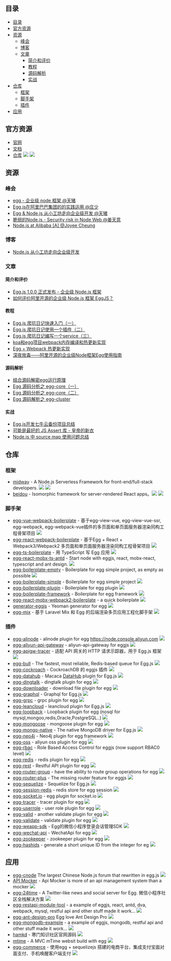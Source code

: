 ## 目录

- [目录](#目录)
- [官方资源](#官方资源)
- [资源](#资源)
  - [峰会](#峰会)
  - [博客](#博客)
  - [文章](#文章)
    - [简介和评价](#简介和评价)
    - [教程](#教程)
    - [源码解析](#源码解析)
    - [实战](#实战)
- [仓库](#仓库)
  - [框架](#框架)
  - [脚手架](#脚手架)
  - [插件](#插件)
- [应用](#应用)

## 官方资源

- [官网](https://eggjs.org/zh-cn/)
- [文档](https://eggjs.org/zh-cn/intro/index.html)
- [仓库](https://github.com/eggjs/egg) ![](https://img.shields.io/github/stars/eggjs/egg.svg?style=social&label=Star) ![](https://img.shields.io/npm/dm/egg.svg?style=flat-square)

## 资源

### 峰会

- [egg - 企业级 node 框架 @天猪](https://github.com/atian25/blog/blob/master/assets/files/egg%20-%20JSConf%20China%202016.pdf)
- [Egg.js在阿里巴巴集团的的实践运用 @庄少](https://github.com/Hangzhou-Node-Party/Node-Party/blob/master/2017-08-19/Egg.js%E5%9C%A8%E9%98%BF%E9%87%8C%E5%B7%B4%E5%B7%B4%E9%9B%86%E5%9B%A2%E7%9A%84%E7%9A%84%E5%AE%9E%E8%B7%B5%E8%BF%90%E7%94%A8.pdf)
- [Egg & Node.js 从小工坊走向企业级开发 @天猪](https://github.com/atian25/blog/raw/master/assets/files/Egg%20%26%20Node.js%20%E4%BB%8E%E5%B0%8F%E5%B7%A5%E5%9D%8A%E8%B5%B0%E5%90%91%E4%BC%81%E4%B8%9A%E7%BA%A7%E5%BC%80%E5%8F%91.pdf)
- [脆弱的Node.js - Security risk in Node Web @姜天意](https://github.com/jtyjty99999/share/raw/master/security%20risk%20in%20node%20web.pdf)
- [Node.js at Alibaba [A] @Joyee Cheung](https://www.youtube.com/watch?v=1w-DyxiMU4w&index=17&list=PLfMzBWSH11xa-iNnQG2555lgi4574nZOh)

### 博客

- [Node.js 从小工坊走向企业级开发](https://zhuanlan.zhihu.com/eggjs)

### 文章

#### 简介和评价

- [Egg.js 1.0.0 正式发布 - 企业级 Node.js 框架](https://zhuanlan.zhihu.com/p/25860846)
- [如何评价阿里开源的企业级 Node.js 框架 EggJS？](https://www.zhihu.com/question/50526101/answer/144952130)

#### 教程

- [Egg.js 爬坑日记快速入门（一）](https://zhuanlan.zhihu.com/p/27438662)
- [Egg.js 爬坑日记使用一个插件（二）](https://zhuanlan.zhihu.com/p/27439307)
- [Egg.js 爬坑日记编写一个service（三）](https://zhuanlan.zhihu.com/p/27445997)
- [koa和egg项目webpack内存编译和热更新实现](https://segmentfault.com/a/1190000009377030)
- [Egg + Webpack 热更新实现](https://zhuanlan.zhihu.com/p/29346081)
- [深夜放毒——阿里开源的企业级Node框架Egg使用指南](https://cnodejs.org/topic/580a6a7e541dfb7b50f40a60)

#### 源码解析

- [结合源码解密egg运行原理](https://github.com/SunShinewyf/issue-blog/issues/30)
- [Egg 源码分析之 egg-core（一）](https://zhuanlan.zhihu.com/p/47178799)
- [Egg 源码分析之 egg-core（二）](https://zhuanlan.zhihu.com/p/47180589)
- [Egg 源码解析之 egg-cluster](https://zhuanlan.zhihu.com/p/29374045)

#### 实战

- [Egg.js开发七牛云备份项目总结](https://segmentfault.com/a/1190000010491016)
- [可能是最好的 JS Assert 库 - 皇帝的新衣](https://zhuanlan.zhihu.com/p/25956323)
- [Node.js 中 source map 使用问题总结](https://zhuanlan.zhihu.com/p/26267678)


## 仓库
### 框架

- [midway](https://github.com/midwayjs/midway) -  A Node.js Serverless Framework for front-end/full-stack developers. ![](https://img.shields.io/github/stars/midwayjs/midway.svg?style=social&label=Star) ![](https://img.shields.io/npm/dm/midway.svg?style=flat-square)
- [beidou](https://github.com/alibaba/beidou) - Isomorphic framework for server-rendered React apps。![](https://img.shields.io/github/stars/alibaba/beidou.svg?style=social&label=Star) ![](https://img.shields.io/npm/dm/beidou.svg?style=flat-square)

### 脚手架

- [egg-vue-webpack-boilerplate](https://github.com/hubcarl/egg-vue-webpack-boilerplate) - 基于egg-view-vue, egg-view-vue-ssr, egg-webpack, egg-webpack-vue插件的多页面和单页面服务器渲染同构工程骨架项目 ![](https://img.shields.io/github/stars/hubcarl/egg-vue-webpack-boilerplate.svg?style=social&label=Star)
- [egg-react-webpack-boilerplate](https://github.com/hubcarl/egg-react-webpack-boilerplate) - 基于Egg + React + Webpack3/Webpack2 多页面和单页面服务器渲染同构工程骨架项目 ![](https://img.shields.io/github/stars/hubcarl/egg-react-webpack-boilerplate.svg?style=social&label=Star)
- [egg-ts-boilerplate](https://github.com/brickyang/egg-ts-boilerplate) - 用 TypeScript 写 Egg 应用 ![](https://img.shields.io/github/stars/brickyang/egg-ts-boilerplate.svg?style=social&label=Star)
- [egg-react-mobx-ts-antd](https://github.com/tvrcgo/egg-react-mobx-ts-antd) - Start node with eggjs, react, mobx-react, typescript and ant design. ![](https://img.shields.io/github/stars/tvrcgo/egg-react-mobx-ts-antd.svg?style=social&label=Star)
- [egg-boilerplate-empty](https://github.com/eggjs/egg-boilerplate-empty) - Boilerplate for egg simple project, as empty as possible ![](https://img.shields.io/github/stars/eggjs/egg-boilerplate-empty.svg?style=social&label=Star)
- [egg-boilerplate-simple](https://github.com/eggjs/egg-boilerplate-simple) - Boilerplate for egg simple project ![](https://img.shields.io/github/stars/eggjs/egg-boilerplate-simple.svg?style=social&label=Star)
- [egg-boilerplate-plugin](https://github.com/eggjs/egg-boilerplate-plugin) - Boilerplate for egg plugin ![](https://img.shields.io/github/stars/eggjs/egg-boilerplate-plugin.svg?style=social&label=Star)
- [egg-boilerplate-framework](https://github.com/eggjs/egg-boilerplate-framework) - Boilerplate for egg framework ![](https://img.shields.io/github/stars/eggjs/egg-boilerplate-framework.svg?style=social&label=Star)
- [egg-react-mobx-webpack2-boilerplate](https://github.com/BoizZ/egg-react-mobx-webpack2-boilerplate) - a quick boilerplate ![](https://img.shields.io/github/stars/BoizZ/egg-react-mobx-webpack2-boilerplate.svg?style=social&label=Star)
- [generator-eggjs](https://github.com/thonatos/generator-eggjs) - Yeoman generator for egg ![](https://img.shields.io/github/stars/thonatos/generator-eggjs.svg?style=social&label=Star)
- [egg-mix](https://github.com/sinchang/egg-mix) - 基于 Laravel Mix 和 Egg 的后端渲染多页应用工程化脚手架 ![](https://img.shields.io/github/stars/sinchang/egg-mix.svg?style=social&label=Star)

### 插件

- [egg-alinode](https://github.com/eggjs/egg-alinode) - alinode plugin for egg https://node.console.aliyun.com ![](https://img.shields.io/github/stars/eggjs/egg-alinode.svg?style=social&label=Star)
- [egg-aliyun-api-gateway](https://github.com/thonatos/egg-aliyun-api-gateway) - aliyun-api-gateway for eggjs ![](https://img.shields.io/github/stars/thonatos/egg-aliyun-api-gateway.svg?style=social&label=Star)
- [egg-apigw-tracer](https://github.com/inlym/egg-apigw-tracer) - 适配 API 网关的 HTTP 请求示踪器，用于 Egg.js 框架 ![](https://img.shields.io/github/stars/inlym/egg-apigw-tracer.svg?style=social&label=Star)
- [egg-bull](https://github.com/brickyang/egg-bull) - The fastest, most reliable, Redis-based queue for Egg.js ![](https://img.shields.io/github/stars/brickyang/egg-bull.svg?style=social&label=Star)
- [egg-cockroach](https://github.com/Txiaozhe/egg-cockroach) - CockroachDB 的 eggjs 插件 ![](https://img.shields.io/github/stars/Txiaozhe/egg-cockroach.svg?style=social&label=Star)
- [egg-datahub](https://github.com/macacajs/egg-datahub) - Macaca [DataHub](//github.com/macacajs/macaca-datahub) plugin for Egg.js ![](https://img.shields.io/github/stars/macacajs/egg-datahub.svg?style=social&label=Star)
- [egg-dingtalk](https://github.com/eggjs/egg-dingtalk) - dingtalk plugin for egg ![](https://img.shields.io/github/stars/eggjs/egg-dingtalk.svg?style=social&label=Star)
- [egg-downloader](https://github.com/zzzs/egg-downloader) - download file plugin for egg ![](https://img.shields.io/github/stars/zzzs/egg-downloader.svg?style=social&label=Star)
- [egg-graphql](https://github.com/eggjs/egg-graphql) - Graphql for Egg.js ![](https://img.shields.io/github/stars/eggjs/egg-graphql.svg?style=social&label=Star)
- [egg-grpc](https://github.com/eggjs/egg-grpc) - grpc plugin for egg ![](https://img.shields.io/github/stars/eggjs/egg-grpc.svg?style=social&label=Star)
- [egg-leancloud](https://github.com/eggjs/egg-leancloud) - leancloud plugin for Egg.js ![](https://img.shields.io/github/stars/eggjs/egg-leancloud.svg?style=social&label=Star)
- [egg-loopback](https://github.com/bqxu/egg-loopback) - Loopback plugin for egg (nosql for mysql,mongoo,redis,Oracle,PostgreSQL..) ![](https://img.shields.io/github/stars/bqxu/egg-loopback.svg?style=social&label=Star)
- [egg-mongoose](https://github.com/eggjs/egg-mongoose) - mongoose plugin for egg ![](https://img.shields.io/github/stars/eggjs/egg-mongoose.svg?style=social&label=Star)
- [egg-mongo-native](https://github.com/brickyang/egg-mongo-native) - The native MongoDB driver for Egg.js ![](https://img.shields.io/github/stars/brickyang/egg-mongo-native.svg?style=social&label=Star)
- [egg-neo4j](https://github.com/cemremengu/egg-neo4j) - Neo4j plugin for egg framework ![](https://img.shields.io/github/stars/cemremengu/egg-neo4j.svg?style=social&label=Star)
- [egg-oss](https://github.com/eggjs/egg-oss) - aliyun oss plugin for egg ![](https://img.shields.io/github/stars/eggjs/egg-oss.svg?style=social&label=Star)
- [egg-rbac](https://github.com/lidianhao123/egg-rbac) - Role Based Access Control for eggjs (now support RBAC0 level) ![](https://img.shields.io/github/stars/lidianhao123/egg-rbac.svg?style=social&label=Star)
- [egg-redis](https://github.com/eggjs/egg-redis) - redis plugin for egg ![](https://img.shields.io/github/stars/eggjs/egg-redis.svg?style=social&label=Star)
- [egg-rest](https://github.com/eggjs/egg-rest) - Restful API plugin for egg ![](https://img.shields.io/github/stars/eggjs/egg-rest.svg?style=social&label=Star)
- [egg-router-group](https://github.com/zzzs/egg-router-group) - have the ability to route group operations for egg ![](https://img.shields.io/github/stars/zzzs/egg-router-group.svg?style=social&label=Star)
- [egg-router-plus](https://github.com/eggjs/egg-router-plus) - The missing router feature for eggjs ![](https://img.shields.io/github/stars/eggjs/egg-router-plus.svg?style=social&label=Star)
- [egg-sequelize](https://github.com/eggjs/egg-sequelize) - Sequelize for Egg.js ![](https://img.shields.io/github/stars/eggjs/egg-sequelize.svg?style=social&label=Star)
- [egg-session-redis](https://github.com/eggjs/egg-session-redis) - redis store for egg session ![](https://img.shields.io/github/stars/eggjs/egg-session-redis.svg?style=social&label=Star)
- [egg-socket.io](https://github.com/eggjs/egg-socket.io) - egg plugin for socket.io ![](https://img.shields.io/github/stars/eggjs/egg-socket.io.svg?style=social&label=Star)
- [egg-tracer](https://github.com/eggjs/egg-tracer) - tracer plugin for egg ![](https://img.shields.io/github/stars/eggjs/egg-tracer.svg?style=social&label=Star)
- [egg-userrole](https://github.com/eggjs/egg-userrole) - user role plugin for egg ![](https://img.shields.io/github/stars/eggjs/egg-userrole.svg?style=social&label=Star)
- [egg-valid](https://github.com/hexindai/egg-valid) - another validate plugin for egg ![](https://img.shields.io/github/stars/hexindai/egg-valid.svg?style=social&label=Star)
- [egg-validate](https://github.com/eggjs/egg-validate) - validate plugin for egg ![](https://img.shields.io/github/stars/eggjs/egg-validate.svg?style=social&label=Star)
- [egg-weapp-sdk](https://github.com/seasonstar/egg-weapp-sdk) - Egg的微信小程序登录会话管理SDK ![](https://img.shields.io/github/stars/seasonstar/egg-weapp-sdk.svg?style=social&label=Star)
- [egg-wechat-api](https://github.com/thonatos/egg-wechat-api) - WechatApi for egg ![](https://img.shields.io/github/stars/thonatos/egg-wechat-api.svg?style=social&label=Star)
- [egg-zookeeper](https://github.com/eggjs/egg-zookeeper) - zookeeper plugin for egg ![](https://img.shields.io/github/stars/eggjs/egg-zookeeper.svg?style=social&label=Star)
- [egg-hashids](https://github.com/weihongyu12/egg-hashids) - generate a short unique ID from the integer for eg ![](https://img.shields.io/github/stars/weihongyu12/egg-hashids.svg?style=social&label=Star)

## 应用

- [egg-cnode](https://github.com/cnodejs/egg-cnode) The largest Chinese Node.js forum that rewritten in egg.js ![](https://img.shields.io/github/stars/cnodejs/egg-cnode.svg?style=social&label=Star)
- [API Mocker](https://github.com/DXY-F2E/api-mocker) - Api Mocker is more of an api management system than a mocker ![](https://img.shields.io/github/stars/DXY-F2E/api-mocker.svg?style=social&label=Star)
- [egg-24time](https://github.com/seasonstar/egg-24time) - A Twitter-like news and social server for Egg. 微信小程序社区全栈解决方案 ![](https://img.shields.io/github/stars/seasonstar/egg-24time.svg?style=social&label=Star)
- [egg-restapi-module-tool](https://github.com/fomenyesu/egg-restapi-module-tool) - a example of eggjs, react, antd, dva, webpack, mysql, restful api and other stuff made it work... ![](https://img.shields.io/github/stars/fomenyesu/egg-restapi-module-tool.svg?style=social&label=Star)
- [egg-ant-design-pro](https://github.com/eggjs/egg-ant-design-pro) Egg love Ant Design Pro ![](https://img.shields.io/github/stars/eggjs/egg-ant-design-pro.svg?style=social&label=Star)
- [egg-mongodb-example](https://github.com/fomenyesu/egg-mongodb-example) - a example of eggjs, mongodb, restful api and other stuff made it work... ![](https://img.shields.io/github/stars/fomenyesu/egg-mongodb-example.svg?style=social&label=Star)
- [hamkd](https://github.com/malun666/hamkd) - 寒门知识社区官网源码 ![](https://img.shields.io/github/stars/malun666/hamkd.svg?style=social&label=Star)
- [mtime](https://github.com/OrangeXC/mtime) - A MVC mTime websit build with egg ![](https://img.shields.io/github/stars/OrangeXC/mtime.svg?style=social&label=Star)
- [egg-commerce](https://github.com/sfyr111/egg-commerce) - 使用egg + sequelizejs 搭建的电商平台，集成支付宝面对面支付、手机唤醒客户端支付 ![](https://img.shields.io/github/stars/sfyr111/egg-commerce.svg?style=social&label=Star)
